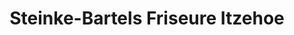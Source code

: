 ---
title: "Steinke-Bartels Friseure Itzehoe"
url: /itzehoe/steinke-bartels-friseure-itzehoe/
shop: Friseur
---